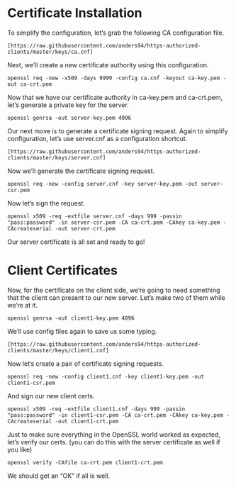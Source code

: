 # Certificate Installation

To simplify the configuration, let’s grab the following CA configuration file.
```
[https://raw.githubusercontent.com/anders94/https-authorized-clients/master/keys/ca.cnf]
```

Next, we’ll create a new certificate authority using this configuration.
```
openssl req -new -x509 -days 9999 -config ca.cnf -keyout ca-key.pem -out ca-crt.pem
```
Now that we have our certificate authority in ca-key.pem and ca-crt.pem, let’s generate a private key for the server.
```
openssl genrsa -out server-key.pem 4096
```
Our next move is to generate a certificate signing request. Again to simplify configuration, let’s use server.cnf as a configuration shortcut.
```
[https://raw.githubusercontent.com/anders94/https-authorized-clients/master/keys/server.cnf]
```
Now we’ll generate the certificate signing request.
```
openssl req -new -config server.cnf -key server-key.pem -out server-csr.pem
```
Now let’s sign the request.
```
openssl x509 -req -extfile server.cnf -days 999 -passin "pass:password" -in server-csr.pem -CA ca-crt.pem -CAkey ca-key.pem -CAcreateserial -out server-crt.pem
```
Our server certificate is all set and ready to go!


# Client Certificates
Now, for the certificate on the client side, we’re going to need something that the client can present to our new server. Let’s make two of them while we’re at it.
```
openssl genrsa -out client1-key.pem 4096
```

We’ll use config files again to save us some typing.
```
[https://raw.githubusercontent.com/anders94/https-authorized-clients/master/keys/client1.cnf]
```

Now let’s create a pair of certificate signing requests.
```
openssl req -new -config client1.cnf -key client1-key.pem -out client1-csr.pem
```
And sign our new client certs.
```
openssl x509 -req -extfile client1.cnf -days 999 -passin "pass:password" -in client1-csr.pem -CA ca-crt.pem -CAkey ca-key.pem -CAcreateserial -out client1-crt.pem
```


Just to make sure everything in the OpenSSL world worked as expected, let’s verify our certs. (you can do this with the server certificate as well if you like)
```
openssl verify -CAfile ca-crt.pem client1-crt.pem
```
We should get an “OK” if all is well.